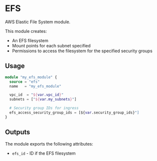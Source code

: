 # EFS

AWS Elastic File System module.

This module creates:
- An EFS filesystem
- Mount points for each subnet specified
- Permissions to access the filesystem for the specified security groups


## Usage

```tf
module "my_efs_module" {
  source = "efs"
  name   = "my_efs_module"

  vpc_id  = "${var.vpc_id}"
  subnets = ["${var.my_subnets}"]

  # Security group IDs for ingress
  efs_access_security_group_ids = [${var.security_group_ids}"]
}
```

## Outputs

The module exports the following attributes:

*   `efs_id` - ID if the EFS filesystem


